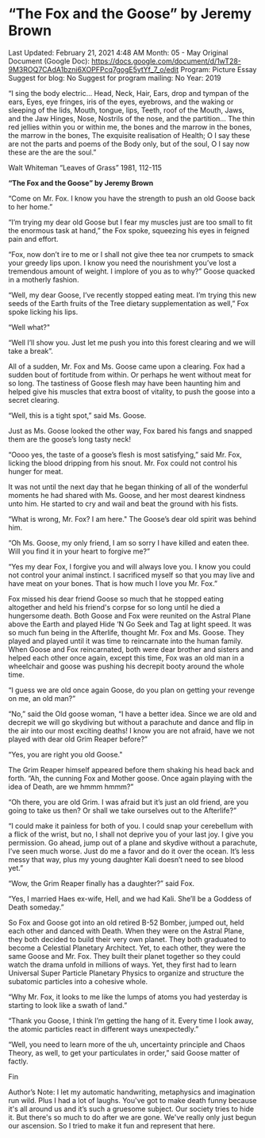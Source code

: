 # “The Fox and the Goose” by Jeremy Brown

Last Updated: February 21, 2021 4:48 AM
Month: 05 - May
Original Document (Google Doc): https://docs.google.com/document/d/1wT28-9M3ROQ7CAdA1bzni6XOPFPcq7gogE5ytYf_7_o/edit
Program: Picture Essay
Suggest for blog: No
Suggest for program mailing: No
Year: 2019

“I sing the body electric… Head, Neck, Hair, Ears, drop and tympan of the ears, Eyes, eye fringes, iris of the eyes, eyebrows, and the waking or sleeping of the lids, Mouth, tongue, lips, Teeth, roof of the Mouth, Jaws, and the Jaw Hinges, Nose, Nostrils of the nose, and the partition… The thin red jellies within you or within me, the bones and the marrow in the bones, the marrow in the bones, The exquisite realisation of Health; O I say these are not the parts and poems of the Body only, but of the soul, O I say now these are the are the soul.”

Walt Whiteman “Leaves of Grass” 1981, 112-115

**“The Fox and the Goose” by Jeremy Brown**

“Come on Mr. Fox. I know you have the strength to push an old Goose back to her home.” 

“I’m trying my dear old Goose but I fear my muscles just are too small to fit the enormous task at hand,” the Fox spoke, squeezing his eyes in feigned pain and effort. 

“Fox, now don’t ire to me or I shall not give thee tea nor crumpets to smack your greedy lips upon. I know you need the nourishment you’ve lost a tremendous amount of weight. I implore of you as to why?” Goose quacked in a motherly fashion. 

“Well, my dear Goose, I’ve recently stopped eating meat. I’m trying this new seeds of the Earth fruits of the Tree dietary supplementation as well,” Fox spoke licking his lips. 

“Well what?" 

“Well I’ll show you. Just let me push you into this forest clearing and we will take a break”. 

All of a sudden, Mr. Fox and Ms. Goose came upon a clearing. Fox had a sudden bout of fortitude from within. Or perhaps he went without meat for so long. The tastiness of Goose flesh may have been haunting him and helped give his muscles that extra boost of vitality, to push the goose into a secret clearing. 

“Well, this is a tight spot,” said Ms. Goose. 

Just as Ms. Goose looked the other way, Fox bared his fangs and snapped them are the goose’s long tasty neck!

 “Oooo yes, the taste of a goose’s flesh is most satisfying,” said Mr. Fox, licking the blood dripping from his snout. Mr. Fox could not control his hunger for meat. 

It was not until the next day that he began thinking of all of the wonderful moments he had shared with Ms. Goose, and her most dearest kindness unto him. He started to cry and wail and beat the ground with his fists. 

“What is wrong, Mr. Fox? I am here." The Goose’s dear old spirit was behind him. 

“Oh Ms. Goose, my only friend, I am so sorry I have killed and eaten thee. Will you find it in your heart to forgive me?” 

“Yes my dear Fox, I forgive you and will always love you. I know you could not control your animal instinct. I sacrificed myself so that you may live and have meat on your bones. That is how much I love you Mr. Fox.” 

Fox missed his dear friend Goose so much that he stopped eating altogether and held his friend's corpse for so long until he died a hungersome death. Both Goose and Fox were reunited on the Astral Plane above the Earth and played Hide ‘N Go Seek and Tag at light speed. It was so much fun being in the Afterlife, thought Mr. Fox and Ms. Goose. They played and played until it was time to reincarnate into the human family. When Goose and Fox reincarnated, both were dear brother and sisters and helped each other once again, except this time, Fox was an old man in a wheelchair and goose was pushing his decrepit booty around the whole time. 

“I guess we are old once again Goose, do you plan on getting your revenge on me, an old man?” 

“No,” said the Old goose woman, “I have a better idea. Since we are old and decrepit we will go skydiving but without a parachute and dance and flip in the air into our most exciting deaths! I know you are not afraid, have we not played with dear old Grim Reaper before?” 

“Yes, you are right you old Goose." 

The Grim Reaper himself appeared before them shaking his head back and forth. “Ah, the cunning Fox and Mother goose. Once again playing with the idea of Death, are we hmmm hmmm?” 

“Oh there, you are old Grim. I was afraid but it’s just an old friend, are you going to take us then? Or shall we take ourselves out to the Afterlife?” 

“I could make it painless for both of you. I could snap your cerebellum with a flick of the wrist, but no, I shall not deprive you of your last joy. I give you permission. Go ahead, jump out of a plane and skydive without a parachute, I’ve seen much worse. Just do me a favor and do it over the ocean. It’s less messy that way, plus my young daughter Kali doesn’t need to see blood yet.” 

“Wow, the Grim Reaper finally has a daughter?” said Fox. 

“Yes, I married Haes ex-wife, Hell, and we had Kali. She’ll be a Goddess of Death someday.” 

So Fox and Goose got into an old retired B-52 Bomber, jumped out, held each other and danced with Death. When they were on the Astral Plane, they both decided to build their very own planet. They both graduated to become a Celestial Planetary Architect. Yet, to each other, they were the same Goose and Mr. Fox. They built their planet together so they could watch the drama unfold in millions of ways. Yet, they first had to learn Universal Super Particle Planetary Physics to organize and structure the subatomic particles into a cohesive whole. 

“Why Mr. Fox, it looks to me like the lumps of atoms you had yesterday is starting to look like a swath of land.” 

“Thank you Goose, I think I’m getting the hang of it. Every time I look away, the atomic particles react in different ways unexpectedly.” 

“Well, you need to learn more of the uh, uncertainty principle and Chaos Theory, as well, to get your particulates in order,” said Goose matter of factly.

Fin

Author’s Note: I let my automatic handwriting, metaphysics and imagination run wild. Plus I had a lot of laughs. You've got to make death funny because it's all around us and it’s such a gruesome subject. Our society tries to hide it. But there's so much to do after we are gone. We've really only just begun our ascension. So I tried to make it fun and represent that here.